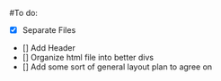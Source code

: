 #To do:
- [x] Separate Files
- [] Add Header
- [] Organize html file into better divs
- [] Add some sort of general layout plan to agree on

